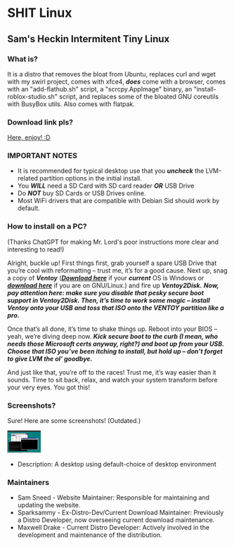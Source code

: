 # SHIT Linux
## Sam's Heckin Intermitent Tiny Linux
### What is?

It is a distro that removes the bloat from Ubuntu, replaces curl and wget with my swirl project, comes with xfce4, ***does*** come with a browser, comes with an "add-flathub.sh" script, a "scrcpy.AppImage" binary, an "install-roblox-studio.sh" script, and replaces some of the bloated GNU coreutils with BusyBox utils. Also comes with flatpak.

### Download link pls?

[Here, enjoy! :D](https://sparksammy.com/shit-linux.iso)

### IMPORTANT NOTES

* It is recommended for typical desktop use that you ***uncheck*** the LVM-related partition options in the initial install.
* You ***WILL*** need a SD Card with SD card reader ***OR*** USB Drive
* Do ***NOT*** buy SD Cards or USB Drives online.
* Most WiFi drivers that are compatible with Debian Sid should work by default.

### How to install on a PC? 

(Thanks ChatGPT for making Mr. Lord's poor instructions more clear and interesting to read!)

Alright, buckle up! First things first, grab yourself a spare USB Drive that you’re cool with reformatting – trust me, it’s for a good cause. Next up, snag a copy of ***Ventoy*** (***[Download here](https://sourceforge.net/projects/ventoy/files/v1.0.97/ventoy-1.0.97-windows.zip/download)*** if your ***current*** OS is Windows or ***[download here](https://sourceforge.net/projects/ventoy/files/v1.0.97/ventoy-1.0.97-windows.zip/download)*** if you are on GNU/Linux.) and fire up ***Ventoy2Disk.*** ***Now, pay attention here: make sure you disable that pesky secure boot support in Ventoy2Disk. Then, it’s time to work some magic – install Ventoy onto your USB and toss that ISO onto the VENTOY partition like a pro.***

Once that’s all done, it’s time to shake things up. Reboot into your BIOS – yeah, we’re diving deep now. ***Kick secure boot to the curb (I mean, who needs those Microsoft certs anyway, right?) and boot up from your USB. Choose that ISO you’ve been itching to install, but hold up – don’t forget to give LVM the ol’ goodbye.***

And just like that, you’re off to the races! Trust me, it’s way easier than it sounds. Time to sit back, relax, and watch your system transform before your very eyes. You got this!

### Screenshots?

Sure! Here are some screenshots! (Outdated.)

<img src="desktopV2.png" width="15%">

* Description: A desktop using default-choice of desktop environment

### Maintainers

* Sam Sneed - Website Maintainer: Responsible for maintaining and updating the website.
* Sparksammy - Ex-Distro-Dev/Current Download Maintainer: Previously a Distro Developer, now overseeing current download maintenance.
* Maxwell Drake - Current Distro Developer: Actively involved in the development and maintenance of the distribution.
